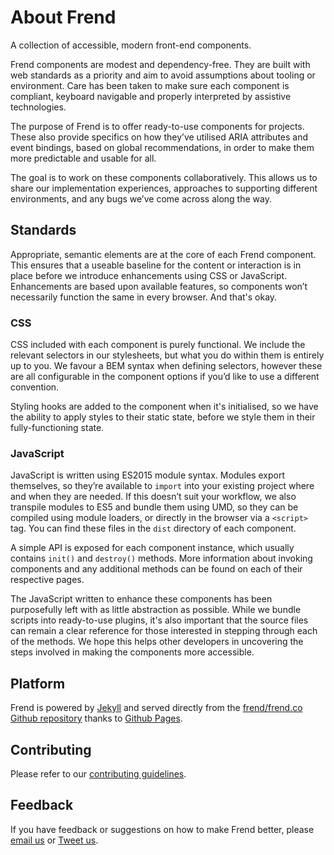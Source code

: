 # About Frend

A collection of accessible, modern front-end components.

Frend components are modest and dependency-free. They are built with web standards as a priority and aim to avoid assumptions about tooling or environment. Care has been taken to make sure each component is compliant, keyboard navigable and properly interpreted by assistive technologies.

The purpose of Frend is to offer ready-to-use components for projects. These also provide specifics on how they’ve utilised ARIA attributes and event bindings, based on global recommendations, in order to make them more predictable and usable for all.

The goal is to work on these components collaboratively. This allows us to share our implementation experiences, approaches to supporting different environments, and any bugs we’ve come across along the way.

## Standards
Appropriate, semantic elements are at the core of each Frend component. This ensures that a useable baseline for the content or interaction is in place before we introduce enhancements using CSS or JavaScript. Enhancements are based upon available features, so components won’t necessarily function the same in every browser. And that's okay.

### CSS
CSS included with each component is purely functional. We include the relevant selectors in our stylesheets, but what you do within them is entirely up to you. We favour a BEM syntax when defining selectors, however these are all configurable in the component options if you’d like to use a different convention.

Styling hooks are added to the component when it's initialised, so we have the ability to apply styles to their static state, before we style them in their fully-functioning state.


### JavaScript
JavaScript is written using ES2015 module syntax. Modules export themselves, so they’re available to `import` into your existing project where and when they are needed. If this doesn’t suit your workflow, we also transpile modules to ES5 and bundle them using UMD, so they can be compiled using module loaders, or directly in the browser via a `<script>` tag. You can find these files in the `dist` directory of each component.

A simple API is exposed for each component instance, which usually contains `init()` and `destroy()` methods. More information about invoking components and any additional methods can be found on each of their respective pages.

The JavaScript written to enhance these components has been purposefully left with as little abstraction as possible. While we bundle scripts into ready-to-use plugins, it's also important that the source files can remain a clear reference for those interested in stepping through each of the methods. We hope this helps other developers in uncovering the steps involved in making the components more accessible.

## Platform
Frend is powered by [Jekyll](http://jekyllrb.com) and served directly from the [frend/frend.co Github repository](https://github.com/frend/frend.co) thanks to [Github Pages](https://pages.github.com/).

## Contributing
Please refer to our [contributing guidelines](https://github.com/frend/frend.co/blob/gh-pages/CONTRIBUTING.md).

## Feedback
If you have feedback or suggestions on how to make Frend better, please [email us](mailto:hello@frend.co) or [Tweet us](http://www.twitter.com/ffffrend).